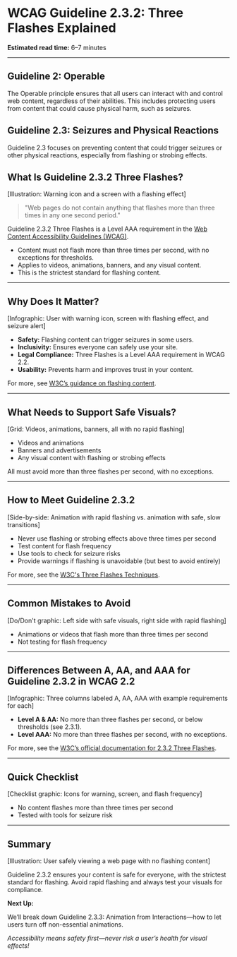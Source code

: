 <!--
title: WCAG Guideline 2.3.2: Three Flashes Explained
series: Making the Web Accessible for All
description: A practical guide to WCAG Guideline 2.3.2 (Three Flashes)—what it means, why it matters, and how to meet the strictest standard for flashing content.
keywords: wcag 2.3.2, three flashes, accessibility, web standards, seizures, flashing content
image: wcag-2-3-2-three-flashes.png
imageAlt: Illustration of a warning icon and a screen with a flashing effect
-->

# **WCAG Guideline 2.3.2: Three Flashes Explained**

**Estimated read time:** 6–7 minutes

---

## **Guideline 2: Operable**

The Operable principle ensures that all users can interact with and control web content, regardless of their abilities. This includes protecting users from content that could cause physical harm, such as seizures.

## **Guideline 2.3: Seizures and Physical Reactions**

Guideline 2.3 focuses on preventing content that could trigger seizures or other physical reactions, especially from flashing or strobing effects.

## **What Is Guideline 2.3.2 Three Flashes?**

[Illustration: Warning icon and a screen with a flashing effect]

> "Web pages do not contain anything that flashes more than three times in any one second period."

Guideline 2.3.2 Three Flashes is a Level AAA requirement in the [Web Content Accessibility Guidelines (WCAG)](https://www.w3.org/WAI/WCAG22/quickref/#three-flashes).

- Content must not flash more than three times per second, with no exceptions for thresholds.
- Applies to videos, animations, banners, and any visual content.
- This is the strictest standard for flashing content.

---

## **Why Does It Matter?**

[Infographic: User with warning icon, screen with flashing effect, and seizure alert]

- **Safety:** Flashing content can trigger seizures in some users.
- **Inclusivity:** Ensures everyone can safely use your site.
- **Legal Compliance:** Three Flashes is a Level AAA requirement in WCAG 2.2.
- **Usability:** Prevents harm and improves trust in your content.

For more, see [W3C’s guidance on flashing content](https://www.w3.org/WAI/WCAG22/Understanding/three-flashes.html).

---

## **What Needs to Support Safe Visuals?**

[Grid: Videos, animations, banners, all with no rapid flashing]

- Videos and animations
- Banners and advertisements
- Any visual content with flashing or strobing effects

All must avoid more than three flashes per second, with no exceptions.

---

## **How to Meet Guideline 2.3.2**

[Side-by-side: Animation with rapid flashing vs. animation with safe, slow transitions]

- Never use flashing or strobing effects above three times per second
- Test content for flash frequency
- Use tools to check for seizure risks
- Provide warnings if flashing is unavoidable (but best to avoid entirely)

For more, see the [W3C's Three Flashes Techniques](https://www.w3.org/WAI/WCAG22/Techniques/general/G19).

---

## **Common Mistakes to Avoid**

[Do/Don't graphic: Left side with safe visuals, right side with rapid flashing]

- Animations or videos that flash more than three times per second
- Not testing for flash frequency

---

## **Differences Between A, AA, and AAA for Guideline 2.3.2 in WCAG 2.2**

[Infographic: Three columns labeled A, AA, AAA with example requirements for each]

- **Level A & AA:** No more than three flashes per second, or below thresholds (see 2.3.1).
- **Level AAA:** No more than three flashes per second, with no exceptions.

For more, see the [W3C’s official documentation for 2.3.2 Three Flashes](https://www.w3.org/WAI/WCAG22/Understanding/three-flashes.html).

---

## **Quick Checklist**

[Checklist graphic: Icons for warning, screen, and flash frequency]

- No content flashes more than three times per second
- Tested with tools for seizure risk

---

## **Summary**

[Illustration: User safely viewing a web page with no flashing content]

Guideline 2.3.2 ensures your content is safe for everyone, with the strictest standard for flashing. Avoid rapid flashing and always test your visuals for compliance.

**Next Up:**

We’ll break down Guideline 2.3.3: Animation from Interactions—how to let users turn off non-essential animations.

*Accessibility means safety first—never risk a user’s health for visual effects!*
